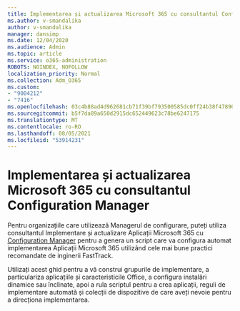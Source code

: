 ```yaml
---
title: Implementarea și actualizarea Microsoft 365 cu consultantul Configuration Manager
ms.author: v-smandalika
author: v-smandalika
manager: dansimp
ms.date: 12/04/2020
ms.audience: Admin
ms.topic: article
ms.service: o365-administration
ROBOTS: NOINDEX, NOFOLLOW
localization_priority: Normal
ms.collection: Adm_O365
ms.custom:
- "9004212"
- "7416"
ms.openlocfilehash: 03c4b88ad4d962681cb71f39bf793500585dc0ff24b38f47890547781fc25f80
ms.sourcegitcommit: b5f7da89a650d2915dc652449623c78be6247175
ms.translationtype: MT
ms.contentlocale: ro-RO
ms.lasthandoff: 08/05/2021
ms.locfileid: "53914231"
---
```

# <a name="deploy-and-update-microsoft-365-apps-with-configuration-manager-advisor"></a>Implementarea și actualizarea Microsoft 365 cu consultantul Configuration Manager

Pentru organizațiile care utilizează Managerul de configurare, puteți utiliza consultantul Implementare și actualizare Aplicații Microsoft 365 cu [Configuration Manager](https://go.microsoft.com/fwlink/?linkid=2146549) pentru a genera un script care va configura automat implementarea Aplicații Microsoft 365 utilizând cele mai bune practici recomandate de inginerii FastTrack.

Utilizați acest ghid pentru a vă construi grupurile de implementare, a particulariza aplicațiile și caracteristicile Office, a configura instalări dinamice sau înclinate, apoi a rula scriptul pentru a crea aplicații, reguli de implementare automată și colecții de dispozitive de care aveți nevoie pentru a direcționa implementarea.
